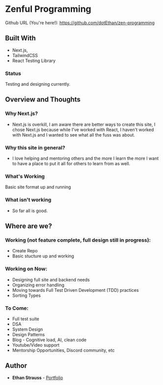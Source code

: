 # Zenful Programming

Github URL (You're here!): https://github.com/dotEthan/zen-programming

## Built With

- Next.js,
- TailwindCSS
- React Testing Library

### Status

Testing and designing currently.

## Overview and Thoughts

### Why Next.js?

 - Next.js is overkill, I am aware there are better ways to create this site, I chose Next.js because while I've worked with React, I haven't worked with Next.js and I wanted to see what all the fuss was about. 
 
### Why this site in general?

 - I love helping and mentoring others and the more I learn the more I want to have a place to put it all for others to learn from as well.  

### What's Working

Basic site format up and running

### What isn't working

- So far all is good.

## Where are we?

### Working (not feature complete, full design still in progress):

- Create Repo
- Basic stucture up and working

### Working on Now:

- Designing full site and backend needs
- Organizing error handling
- Moving towards Full Test Driven Development (TDD) practices
- Sorting Types

### To Come:

- Full test suite
- DSA
- System Design
- Design Patterns
- Blog - Cognitive load, AI, clean code
- Youtube/Video support
- Mentorship Opportunities, Discord community, etc

## Author

- **Ethan Strauss** - [Portfolio](https://dotethan.github.io)
